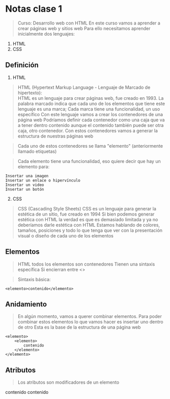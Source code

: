 # Notas clase 1
> Curso: Desarrollo web con HTML
> En este curso vamos a aprender a crear páginas web y sitios web
> Para ello necesitamos aprender inicialmente dos lenguajes:

1. HTML
2. CSS

## Definición
1. HTML
 > HTML (Hypertext  Markup Language - Lenguaje de Marcado de hipertexto):  
 > HTML es un lenguaje para crear páginas web, fue creado en 1993.
 > La palabra marcado indica que cada uno de los elementos que tiene este lenguaje es una marca; Cada marca tiene una funcionalidad, un uso específico
> Con este lenguaje vamos a crear los contenedores de una página web
> Podríamos definir cada contenedor como una caja que va a tener dentro contenido aunque el contenido también puede ser otra caja, otro contenedor.
> Con estos contenedores vamos a generar la estructura de nuestras páginas web

> Cada uno de estos contenedores se llama "elemento" (anteriormente llamado etiquetas)

> Cada elemento tiene una funcionalidad, eso quiere decir que hay un elemento para:

    Insertar una imagen  
    Insertar un enlace o hipervínculo  
    Insertar un video
    Insertar un botón

2. CSS
> CSS (Cascading Style Sheets)
> CSS es un lenguaje para generar la estética de un sitio, fue creado en 1994
> Si bien podemos generar estética con HTML la verdad es que es demasiado limitada y ya no deberíamos darle estética con HTML
> Estamos hablando de colores, tamaños, posiciones y todo lo que tenga que ver con la presentación visual o diseño de cada uno de los elementos

## Elementos
> HTML todos los elementos son contenedores
> Tienen una sintaxis específica
> Si encierran entre <>

> Sintaxis básica:

    <elemento>contenido</elemento>

## Anidamiento
>  En algún momento, vamos a querer combinar elementos.
> Para poder combinar estos elementos lo que vamos hacer es insertar uno dentro de otro
> Esta es la base de la estructura de una página web

    <elemento>  
        <elemento>  
            contenido  
        </elemento>  
    </elemento>  

## Atributos
> Los atributos son modificadores de un elemento

<elemento atributo="valor">contenido</elemento>
<elemento atributo="valor" atributo2="valor">contenido</elemento>

